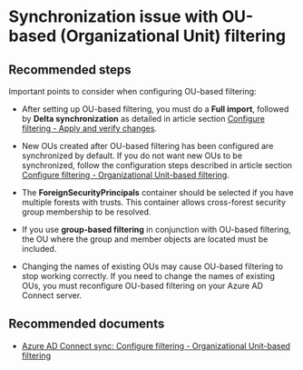 <properties
    pageTitle="Synchronization issue with OU-based filtering"
    description="Synchronization issue with OU-based filtering"
    service="microsoft.aad"
    resource="Microsoft_AAD_IAM"
    authors="cychua"
    ms.author="cychua"
    displayOrder="51"
    selfHelpType="resource"
    supportTopicIds=""
    resourceTags="userandgroups_overview, userandgroups_user, userandgroups_group"
    productPesIds=""
    cloudEnvironments="MoonCake"
	articleId="active-directory-aadconnect-sync-oufiltering-mooncake"
/>

# Synchronization issue with OU-based (Organizational Unit) filtering

## **Recommended steps**

Important points to consider when configuring OU-based filtering:

* After setting up OU-based filtering, you must do a **Full import**, followed by **Delta synchronization** as detailed in article section [Configure filtering - Apply and verify changes](https://docs.azure.cn/active-directory/hybrid/how-to-connect-sync-configure-filtering#apply-and-verify-changes).

* New OUs created after OU-based filtering has been configured are synchronized by default. If you do not want new OUs to be synchronized, follow the configuration steps described in article section [Configure filtering - Organizational Unit-based filtering](https://docs.azure.cn/active-directory/hybrid/how-to-connect-sync-configure-filtering#organizational-unitbased-filtering).

* The **ForeignSecurityPrincipals** container should be selected if you have multiple forests with trusts. This container allows cross-forest security group membership to be resolved.

* If you use **group-based filtering** in conjunction with OU-based filtering, the OU where the group and member objects are located must be included.

* Changing the names of existing OUs may cause OU-based filtering to stop working correctly. If you need to change the names of existing OUs, you must reconfigure OU-based filtering on your Azure AD Connect server.

## **Recommended documents**

* [Azure AD Connect sync: Configure filtering - Organizational Unit-based filtering](https://docs.azure.cn/active-directory/hybrid/how-to-connect-sync-configure-filtering#organizational-unitbased-filtering)  
